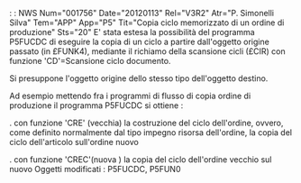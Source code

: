  :  : NWS Num="001756" Date="20120113" Rel="V3R2" Atr="P. Simonelli Silva" Tem="APP" App="P5" Tit="Copia ciclo memorizzato di un ordine di produzione" Sts="20"
E' stata estesa la possibilità del programma P5FUCDC di eseguire la copia di un ciclo a partire dall'oggetto origine passato (in £FUNK4), mediante il richiamo della scansione cicli (£CIR) con funzione 'CD'=Scansione ciclo documento.

Si presuppone l'oggetto origine dello stesso tipo dell'oggetto destino.

Ad esempio mettendo fra i programmi di flusso di copia ordine di produzione il programma P5FUCDC si
ottiene : 

. con funzione 'CRE' (vecchia) la costruzione del ciclo dell'ordine, ovvero, come definito normalmente dal tipo impegno risorsa dell'ordine, la copia del ciclo dell'articolo sull'ordine nuovo

. con funzione 'CREC'(nuova  ) la copia del ciclo dell'ordine vecchio sul nuovo 
Oggetti modificati :  P5FUCDC, P5FUN0
